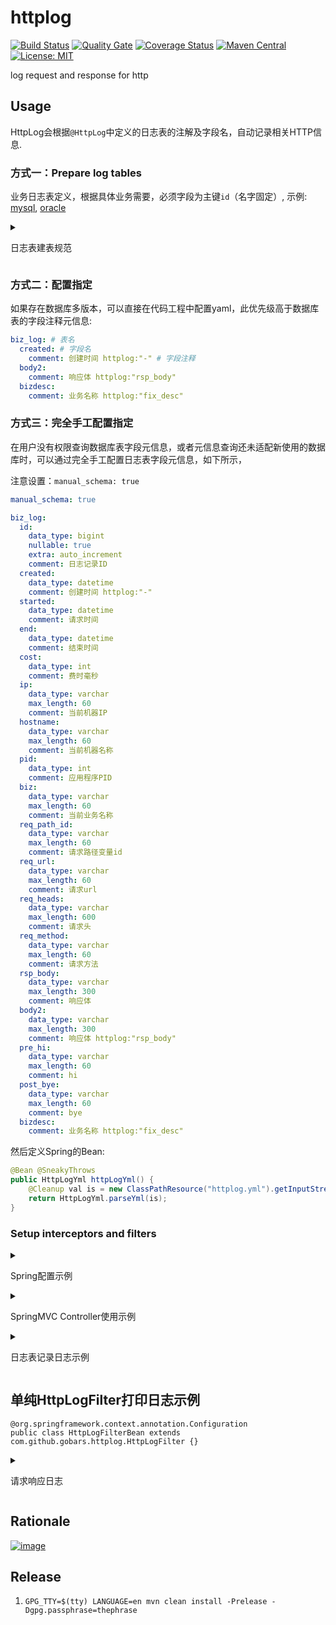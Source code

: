 # httplog

[![Build Status](https://travis-ci.org/gobars/httplog.svg?branch=master)](https://travis-ci.org/gobars/httplog)
[![Quality Gate](https://sonarcloud.io/api/project_badges/measure?project=com.github.gobars%3Ahttplog&metric=alert_status)](https://sonarcloud.io/dashboard/index/com.github.gobars%3Ahttplog)
[![Coverage Status](https://coveralls.io/repos/github/gobars/httplog/badge.svg?branch=master)](https://coveralls.io/github/gobars/httplog?branch=master)
[![Maven Central](https://maven-badges.herokuapp.com/maven-central/com.github.gobars/httplog/badge.svg?style=flat-square)](https://maven-badges.herokuapp.com/maven-central/com.github.gobars/httplog/)
[![License: MIT](https://img.shields.io/badge/License-MIT-yellow.svg)](https://opensource.org/licenses/MIT)

log request and response for http

## Usage

HttpLog会根据`@HttpLog`中定义的日志表的注解及字段名，自动记录相关HTTP信息.

### 方式一：Prepare log tables

业务日志表定义，根据具体业务需要，必须字段为主键`id`（名字固定）, 示例: [mysql](scripts/mysql-ddl.sql), [oracle](scripts/oracle-ddl.sql)

<details>
  <summary>
    <p>日志表建表规范</p>
  </summary>

| 字段注释包含                    | 或者字段名         | 说明                                                                                         |
|---------------------------|---------------|--------------------------------------------------------------------------------------------|
| 内置类:                      |               |                                                                                            |
| `httplog:"id"`            | id            | 日志记录ID                                                                                     |
| `httplog:"created"`       | created       | 创建时间                                                                                       |
| `httplog:"ip"`            | ip            | 当前机器IP                                                                                     |
| `httplog:"hostname"`      | hostname      | 当前机器名称                                                                                     |
| `httplog:"pid"`           | pid           | 应用程序PID                                                                                    |
| `httplog:"started"`       | start         | 开始时间(yyyy-MM-dd HH:mm:ss.SSS)                                                              |
| `httplog:"end"`           | end           | 结束时间(yyyy-MM-dd HH:mm:ss.SSS)                                                              |
| `httplog:"cost"`          | cost          | 花费时间（ms)                                                                                   |
| `httplog:"biz"`           | biz           | 业务名称，对应到HttpLog注解的biz                                                                      |
| `httplog:"exception"`     | exception     | 异常信息                                                                                       |
| 请求类:                      |               |                                                                                            |
| `httplog:"req_head_xxx"`  | req_head_xxx  | 请求中的xxx头                                                                                   |
| `httplog:"req_heads"`     | req_heads     | 请求中的所有头                                                                                    |
| `httplog:"req_method"`    | req_method    | 请求method                                                                                   |
| `httplog:"req_url"`       | req_url       | 请求URL                                                                                      |
| `httplog:"req_path_xxx"`  | req_path_xxx  | 请求URL中的xxx路径参数                                                                             |
| `httplog:"req_paths"`     | req_paths     | 请求URL中的所有路径参数                                                                              |
| `httplog:"req_query_xxx"` | req_query_xxx | 请求URl中的xxx查询参数                                                                             |
| `httplog:"req_queries"`   | req_queries   | 请求URl中的所有查询参数                                                                              |
| `httplog:"req_param_xxx"` | req_param_xxx | 请求中query/form的xxx参数                                                                        |
| `httplog:"req_params"`    | req_params    | 请求中query/form的所有参数                                                                         |
| `httplog:"req_body"`      | req_body      | 请求体                                                                                        |
| `httplog:"req_json"`      | req_json      | 请求体（当Content-Type为JSON时)                                                                   |
| `httplog:"req_json_xxx"`  | req_json_xxx  | 请求体JSON中的xxx属性                                                                             |
| 响应类:                      |               |                                                                                            |
| `httplog:"rsp_head_xxx"`  | rsp_head_xxx  | 响应中的xxx头                                                                                   |
| `httplog:"rsp_heads"`     | rsp_heads     | 响应中的所有头                                                                                    |
| `httplog:"rsp_body"`      | rsp_body      | 响应体                                                                                        |
| `httplog:"rsp_json"`      | rsp_json      | 响应体JSON（当Content-Type为JSON时)                                                               |
| `httplog:"rsp_json_xxx"`  | rsp_json_xxx  | 请求体JSON中的xxx属性                                                                             |
| `httplog:"rsp_status"`    | rsp_status    | 响应编码                                                                                       |
| 上下文:                      |               |                                                                                            |
| `httplog:"ctx_xxx"`       | ctx_xxx       | 上下文对象xxx的值                                                                                 |
| 固定值:                      |               |                                                                                            |
| `httplog:"fix_xxx"`       | fix_xxx       | 由fix参数指定的固定值                                                                               |
| 扩展类:                      |               |                                                                                            |
| `httplog:"pre_xxx"`       | pre_xxx       | 由自定义扩展器pre给出属性值，见[示例](src/test/java/com/github/gobars/httplog/spring/mysql/MyHttpLog.java) |
| `httplog:"post_xxx"`      | post_xxx      | 由自定义扩展器post给出属性值                                                                           |
| 自定义:                      |               | 自助引入HttpLogCustom实例                                                                        |
| `httplog:"custom_xxx"`    | custom_xxx    | 由HttpLogCustom提供的自定义xxx值, eg: `HttpLogCustom.get().put("xxx", "bingoo");`                  |

</details>

### 方式二：配置指定

如果存在数据库多版本，可以直接在代码工程中配置yaml，此优先级高于数据库表的字段注释元信息:

```yaml
biz_log: # 表名
  created: # 字段名
    comment: 创建时间 httplog:"-" # 字段注释
  body2:
    comment: 响应体 httplog:"rsp_body"
  bizdesc:
    comment: 业务名称 httplog:"fix_desc"
```

### 方式三：完全手工配置指定

在用户没有权限查询数据库表字段元信息，或者元信息查询还未适配新使用的数据库时，可以通过完全手工配置日志表字段元信息，如下所示，

注意设置：`manual_schema: true`

```yaml
manual_schema: true

biz_log:
  id:
    data_type: bigint
    nullable: true
    extra: auto_increment
    comment: 日志记录ID
  created:
    data_type: datetime
    comment: 创建时间 httplog:"-"
  started:
    data_type: datetime
    comment: 请求时间
  end:
    data_type: datetime
    comment: 结束时间
  cost:
    data_type: int
    comment: 费时毫秒
  ip:
    data_type: varchar
    max_length: 60
    comment: 当前机器IP
  hostname:
    data_type: varchar
    max_length: 60
    comment: 当前机器名称
  pid:
    data_type: int
    comment: 应用程序PID
  biz:
    data_type: varchar
    max_length: 60
    comment: 当前业务名称
  req_path_id:
    data_type: varchar
    max_length: 60
    comment: 请求路径变量id
  req_url:
    data_type: varchar
    max_length: 60
    comment: 请求url
  req_heads:
    data_type: varchar
    max_length: 600
    comment: 请求头
  req_method:
    data_type: varchar
    max_length: 60
    comment: 请求方法
  rsp_body:
    data_type: varchar
    max_length: 300
    comment: 响应体
  body2:
    data_type: varchar
    max_length: 300
    comment: 响应体 httplog:"rsp_body"
  pre_hi:
    data_type: varchar
    max_length: 60
    comment: hi
  post_bye:
    data_type: varchar
    max_length: 60
    comment: bye
  bizdesc:
    comment: 业务名称 httplog:"fix_desc"
```

然后定义Spring的Bean:

```java
@Bean @SneakyThrows
public HttpLogYml httpLogYml() {
    @Cleanup val is = new ClassPathResource("httplog.yml").getInputStream();
    return HttpLogYml.parseYml(is);
}
```

### Setup interceptors and filters

<details>
  <summary>
    <p>Spring配置示例</p>
  </summary>

```java

@HttpLogEnabled
@SpringBootApplication
public class App {

}
```

</details>

<details>
  <summary>
    <p>SpringMVC Controller使用示例</p>
  </summary>

```java
import com.github.gobars.httplog.HttpLog;
import com.github.gobars.httplog.spring.TestDto;
import com.github.gobars.httplog.spring.TestException;
import lombok.extern.slf4j.Slf4j;
import org.springframework.web.bind.annotation.*;

@Slf4j
@RestController
@RequestMapping(value = "/test")
public class TestController {

    /**
     * test get.
     *
     * @param id id
     * @return id
     */
    @HttpLog(tables = "biz_log", fix = "desc:ID查找")
    @GetMapping(value = "/{id}")
    public String get(@PathVariable Integer id) {
        return "test id : " + id;
    }

    /**
     * test post.
     *
     * @param testDto testDto
     * @return testDto
     */
    @HttpLog(tables = "biz_log_post")
    @PostMapping
    public TestDto post(@RequestBody TestDto testDto) {
        return testDto;
    }

    /**
     * test put error.
     *
     * @param testDto testDto
     */
    @PutMapping
    public void error(@RequestBody TestDto testDto) {
        log.warn("error TestException will be thrown");
        throw new TestException(testDto.toString());
    }
}
```

</details>

<details>
  <summary>
    <p>日志表记录日志示例</p>
  </summary>

sample biz_log records:

```json
[
  {
    "id": 928019202048,
    "created": "2020-06-09 16:41:51",
    "start": "2020-06-09 16:41:51",
    "end": "2020-06-09 16:41:52",
    "cost": 592,
    "ip": "192.168.224.20",
    "hostname": "bingoobjcadeMacBook-Pro.local",
    "pid": 73362,
    "biz": null,
    "req_path_id": "10",
    "req_url": "/test/10",
    "req_heads": "{host=localhost:53865, connection=keep-alive, accept=text/plain, application/json, application/*+json, */*, user-agent=Java/11.0.7}",
    "req_method": "GET",
    "rsp_body": "",
    "bizdesc": "ID查找"
  }
]
```

sample biz_log_post records:

```json
[
  {
    "id": 931332702208,
    "created": "2020-06-09 16:41:52",
    "start": "2020-06-09 16:41:52",
    "end": "2020-06-09 16:41:52",
    "cost": 31,
    "ip": "192.168.224.20",
    "hostname": "bingoobjcadeMacBook-Pro.local",
    "pid": 73362,
    "biz": null,
    "req_path_id": null,
    "req_url": "/test",
    "req_heads": "{content-length=9, host=localhost:53865, content-type=application/json, connection=keep-alive, accept=application/json, application/*+json, user-agent=Java/11.0.7}",
    "req_method": "POST",
    "rsp": "{\"id\":10}",
    "dtoid": "10"
  }
]
```

</details>

## 单纯HttpLogFilter打印日志示例

```
@org.springframework.context.annotation.Configuration
public class HttpLogFilterBean extends com.github.gobars.httplog.HttpLogFilter {}
```

<details>
  <summary>
    <p>请求响应日志</p>
  </summary>

GET：

```log
2020-06-04 20:43:31.665  INFO 81103 --- [o-auto-1-exec-1] c.github.gobars.httplog.HttpLogFilter  : req: Req(super=ReqRsp(headers={host=localhost:57413, connection=keep-alive, accept=text/plain, application/json, application/*+json, */*, user-agent=Java/11.0.7}, startNs=13514944034314, tookMs=0, bodyBytes=0, body=, error=null), method=GET, requestUri=/test/10, protocol=HTTP/1.1)
2020-06-04 20:43:31.669  INFO 81103 --- [o-auto-1-exec-1] c.github.gobars.httplog.HttpLogFilter  : rsp: Rsp(super=ReqRsp(headers={Keep-Alive=timeout=60, Connection=keep-alive, Content-Length=12, Date=Thu, 04 Jun 2020 12:43:31 GMT, Content-Type=text/plain;charset=UTF-8}, startNs=13514944034314, tookMs=51, bodyBytes=12, body=test id : 10, error=null), status=200, reasonPhrase=OK)
```

POST：

```log
2020-06-04 20:43:31.900  INFO 81103 --- [o-auto-1-exec-2] c.github.gobars.httplog.HttpLogFilter  : req: Req(super=ReqRsp(headers={content-length=9, host=localhost:57413, content-type=application/json, connection=keep-alive, accept=application/json, application/*+json, user-agent=Java/11.0.7}, startNs=13515206496154, tookMs=0, bodyBytes=9, body={"id":10}, error=null), method=POST, requestUri=/test, protocol=HTTP/1.1)
2020-06-04 20:43:31.900  INFO 81103 --- [o-auto-1-exec-2] c.github.gobars.httplog.HttpLogFilter  : rsp: Rsp(super=ReqRsp(headers={Keep-Alive=timeout=60, Connection=keep-alive, Content-Length=9, Date=Thu, 04 Jun 2020 12:43:31 GMT, Content-Type=application/json}, startNs=13515206496154, tookMs=29, bodyBytes=9, body={"id":10}, error=null), status=200, reasonPhrase=OK)
```

PUT exception：

```log
2020-06-04 20:43:31.917  INFO 81103 --- [o-auto-1-exec-3] c.github.gobars.httplog.HttpLogFilter  : req: Req(super=ReqRsp(headers={content-length=9, host=localhost:57413, content-type=application/json, connection=keep-alive, accept=application/json, application/*+json, user-agent=Java/11.0.7}, startNs=13515248933063, tookMs=0, bodyBytes=9, body={"id":10}, error=null), method=PUT, requestUri=/test, protocol=HTTP/1.1)
2020-06-04 20:43:31.917  INFO 81103 --- [o-auto-1-exec-3] c.github.gobars.httplog.HttpLogFilter  : rsp: Rsp(super=ReqRsp(headers=null, startNs=13515248933063, tookMs=4, bodyBytes=0, body=null, error=org.springframework.web.util.NestedServletException: Request processing failed; nested exception is com.github.gobars.httplog.spring.TestException: TestDto(id=10)
	at org.springframework.web.servlet.FrameworkServlet.processRequest(FrameworkServlet.java:1014)
	at org.springframework.web.servlet.FrameworkServlet.doPut(FrameworkServlet.java:920)
	at javax.servlet.http.HttpServlet.service(HttpServlet.java:663)
	at org.springframework.web.servlet.FrameworkServlet.service(FrameworkServlet.java:883)
	at javax.servlet.http.HttpServlet.service(HttpServlet.java:741)
	at org.apache.catalina.core.ApplicationFilterChain.internalDoFilter(ApplicationFilterChain.java:231)
	at org.apache.catalina.core.ApplicationFilterChain.doFilter(ApplicationFilterChain.java:166)
	at org.apache.tomcat.websocket.server.WsFilter.doFilter(WsFilter.java:53)
	at org.apache.catalina.core.ApplicationFilterChain.internalDoFilter(ApplicationFilterChain.java:193)
	at org.apache.catalina.core.ApplicationFilterChain.doFilter(ApplicationFilterChain.java:166)
	at com.github.gobars.httplog.HttpLogFilter.doFilterInternal(HttpLogFilter.java:56)
	at org.springframework.web.filter.OncePerRequestFilter.doFilter(OncePerRequestFilter.java:119)
	at org.apache.catalina.core.ApplicationFilterChain.internalDoFilter(ApplicationFilterChain.java:193)
	at org.apache.catalina.core.ApplicationFilterChain.doFilter(ApplicationFilterChain.java:166)
	at org.springframework.web.filter.RequestContextFilter.doFilterInternal(RequestContextFilter.java:100)
	at org.springframework.web.filter.OncePerRequestFilter.doFilter(OncePerRequestFilter.java:119)
	at org.apache.catalina.core.ApplicationFilterChain.internalDoFilter(ApplicationFilterChain.java:193)
	at org.apache.catalina.core.ApplicationFilterChain.doFilter(ApplicationFilterChain.java:166)
	at org.springframework.web.filter.FormContentFilter.doFilterInternal(FormContentFilter.java:93)
	at org.springframework.web.filter.OncePerRequestFilter.doFilter(OncePerRequestFilter.java:119)
	at org.apache.catalina.core.ApplicationFilterChain.internalDoFilter(ApplicationFilterChain.java:193)
	at org.apache.catalina.core.ApplicationFilterChain.doFilter(ApplicationFilterChain.java:166)
	at org.springframework.web.filter.CharacterEncodingFilter.doFilterInternal(CharacterEncodingFilter.java:201)
	at org.springframework.web.filter.OncePerRequestFilter.doFilter(OncePerRequestFilter.java:119)
	at org.apache.catalina.core.ApplicationFilterChain.internalDoFilter(ApplicationFilterChain.java:193)
	at org.apache.catalina.core.ApplicationFilterChain.doFilter(ApplicationFilterChain.java:166)
	at org.apache.catalina.core.StandardWrapperValve.invoke(StandardWrapperValve.java:202)
	at org.apache.catalina.core.StandardContextValve.invoke(StandardContextValve.java:96)
	at org.apache.catalina.authenticator.AuthenticatorBase.invoke(AuthenticatorBase.java:541)
	at org.apache.catalina.core.StandardHostValve.invoke(StandardHostValve.java:139)
	at org.apache.catalina.valves.ErrorReportValve.invoke(ErrorReportValve.java:92)
	at org.apache.catalina.core.StandardEngineValve.invoke(StandardEngineValve.java:74)
	at org.apache.catalina.connector.CoyoteAdapter.service(CoyoteAdapter.java:343)
	at org.apache.coyote.http11.Http11Processor.service(Http11Processor.java:373)
	at org.apache.coyote.AbstractProcessorLight.process(AbstractProcessorLight.java:65)
	at org.apache.coyote.AbstractProtocol$ConnectionHandler.process(AbstractProtocol.java:868)
	at org.apache.tomcat.util.net.NioEndpoint$SocketProcessor.doRun(NioEndpoint.java:1590)
	at org.apache.tomcat.util.net.SocketProcessorBase.run(SocketProcessorBase.java:49)
	at java.base/java.util.concurrent.ThreadPoolExecutor.runWorker(ThreadPoolExecutor.java:1128)
	at java.base/java.util.concurrent.ThreadPoolExecutor$Worker.run(ThreadPoolExecutor.java:628)
	at org.apache.tomcat.util.threads.TaskThread$WrappingRunnable.run(TaskThread.java:61)
	at java.base/java.lang.Thread.run(Thread.java:834)
Caused by: com.github.gobars.httplog.spring.TestException: TestDto(id=10)
	at com.github.gobars.httplog.spring.mysql.TestController.error(TestController.java:40)
	at java.base/jdk.internal.reflect.NativeMethodAccessorImpl.invoke0(Native Method)
	at java.base/jdk.internal.reflect.NativeMethodAccessorImpl.invoke(NativeMethodAccessorImpl.java:62)
	at java.base/jdk.internal.reflect.DelegatingMethodAccessorImpl.invoke(DelegatingMethodAccessorImpl.java:43)
	at java.base/java.lang.reflect.Method.invoke(Method.java:566)
	at org.springframework.web.method.support.InvocableHandlerMethod.doInvoke(InvocableHandlerMethod.java:190)
	at org.springframework.web.method.support.InvocableHandlerMethod.invokeForRequest(InvocableHandlerMethod.java:138)
	at org.springframework.web.servlet.mvc.method.annotation.ServletInvocableHandlerMethod.invokeAndHandle(ServletInvocableHandlerMethod.java:105)
	at org.springframework.web.servlet.mvc.method.annotation.RequestMappingHandlerAdapter.invokeHandlerMethod(RequestMappingHandlerAdapter.java:879)
	at org.springframework.web.servlet.mvc.method.annotation.RequestMappingHandlerAdapter.handleInternal(RequestMappingHandlerAdapter.java:793)
	at org.springframework.web.servlet.mvc.method.AbstractHandlerMethodAdapter.handle(AbstractHandlerMethodAdapter.java:87)
	at org.springframework.web.servlet.DispatcherServlet.doDispatch(DispatcherServlet.java:1040)
	at org.springframework.web.servlet.DispatcherServlet.doService(DispatcherServlet.java:943)
	at org.springframework.web.servlet.FrameworkServlet.processRequest(FrameworkServlet.java:1006)
	... 41 more
), status=500, reasonPhrase=Internal Server Error)
```

</details>

## Rationale

[![image](https://user-images.githubusercontent.com/1940588/84857321-56bf0480-b09b-11ea-8fb1-b89212c9e857.png)](doc/rationale.drawio)

## Release

1. `GPG_TTY=$(tty) LANGUAGE=en mvn clean install -Prelease -Dgpg.passphrase=thephrase`
